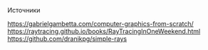 Источники

https://gabrielgambetta.com/computer-graphics-from-scratch/
https://raytracing.github.io/books/RayTracingInOneWeekend.html
https://github.com/dranikpg/simple-rays
